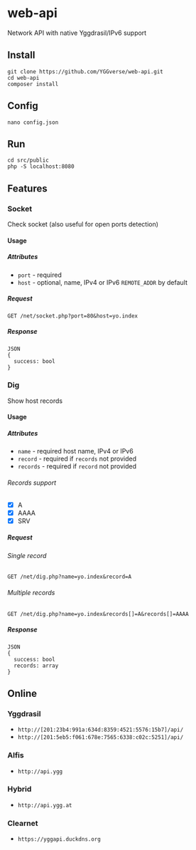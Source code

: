 # web-api

Network API with native Yggdrasil/IPv6 support

## Install

```
git clone https://github.com/YGGverse/web-api.git
cd web-api
composer install
```

## Config

```
nano config.json
```

## Run

```
cd src/public
php -S localhost:8080
```

## Features

### Socket

Check socket (also useful for open ports detection)

#### Usage

##### Attributes

* `port` - required
* `host` - optional, name, IPv4 or IPv6 `REMOTE_ADDR` by default

##### Request

```
GET /net/socket.php?port=80&host=yo.index
```

##### Response

```
JSON
{
  success: bool
}
```

### Dig

Show host records

#### Usage

##### Attributes

* `name` - required host name, IPv4 or IPv6
* `record` - required if `records` not provided
* `records` - required if `record` not provided

###### Records support

* [x] A
* [x] AAAA
* [x] SRV

##### Request

###### Single record

```
GET /net/dig.php?name=yo.index&record=A
```

###### Multiple records

```
GET /net/dig.php?name=yo.index&records[]=A&records[]=AAAA
```

##### Response

```
JSON
{
  success: bool
  records: array
}
```

## Online

### Yggdrasil

 * `http://[201:23b4:991a:634d:8359:4521:5576:15b7]/api/`
 * `http://[201:5eb5:f061:678e:7565:6338:c02c:5251]/api/`

### Alfis

 * `http://api.ygg`

### Hybrid

 * `http://api.ygg.at`

### Clearnet

 * `https://yggapi.duckdns.org`